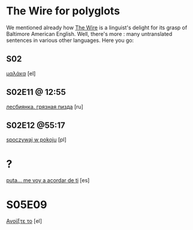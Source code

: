 The Wire for polyglots
===

We mentioned already how [The Wire](the-wire) is a linguist's delight for its grasp of Baltimore American English. Well, there's more : many untranslated sentences in various other languages. Here you go:

## S02

[μαλάκα](https://translate.google.com/#el/en/%CE%BC%CE%B1%CE%BB%CE%AC%CE%BA%CE%B1) [el]

## S02E11 @ 12:55

[лесбиянка. грязная пизда](https://translate.google.com/#en/ru/a%20lesbian.%20dirty%20cunt) [ru]

## S02E12 @55:17

[spoczywaj w pokoju](https://translate.google.com/#en/pl/rest%20in%20peace) [pl]

# ?

[puta... me voy a acordar de ti](https://www.youtube.com/watch?v=cryMVK1PwuQ) [es]

# S05E09

[Ανοίξτε το](https://translate.google.com/#en/el/open%20it) [el]
